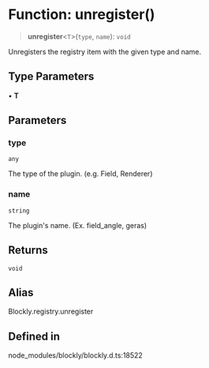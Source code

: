 # Function: unregister()

> **unregister**\<`T`\>(`type`, `name`): `void`

Unregisters the registry item with the given type and name.

## Type Parameters

• **T**

## Parameters

### type

`any`

The type of the plugin.
(e.g. Field, Renderer)

### name

`string`

The plugin's name. (Ex. field_angle, geras)

## Returns

`void`

## Alias

Blockly.registry.unregister

## Defined in

node_modules/blockly/blockly.d.ts:18522
